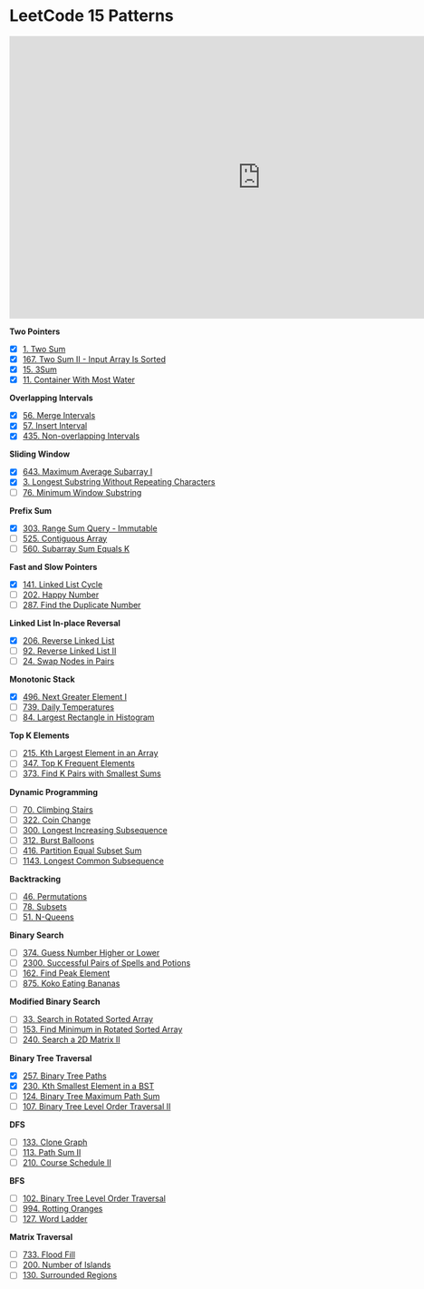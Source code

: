 # LeetCode 15 Patterns

<iframe width="885" height="498" src="https://www.youtube.com/embed/DjYZk8nrXVY" title="LeetCode was HARD until I Learned these 15 Patterns" frameborder="0" allow="accelerometer; autoplay; clipboard-write; encrypted-media; gyroscope; picture-in-picture; web-share" referrerpolicy="strict-origin-when-cross-origin" allowfullscreen></iframe>

**Two Pointers**

- [x] [1. Two Sum](./1-two-sum/README.md)
- [x] [167. Two Sum II - Input Array Is Sorted](./167-two-sum-ii-input-array-is-sorted/README.md)
- [x] [15. 3Sum](./15-3sum/README.md)
- [x] [11. Container With Most Water](./11-container-with-most-water/README.md)

**Overlapping Intervals**

- [x] [56. Merge Intervals](./56-merge-intervals/README.md)
- [x] [57. Insert Interval](./57-insert-interval/README.md)
- [x] [435. Non-overlapping Intervals](./435-non-overlapping-intervals/README.md)

**Sliding Window**

- [x] [643. Maximum Average Subarray I](./643-maximum-average-subarray-i/README.md)
- [x] [3. Longest Substring Without Repeating Characters](./3-longest-substring-without-repeating-characters/README.md)
- [ ] [76. Minimum Window Substring](./76-minimum-window-substring/README.md)

**Prefix Sum**

- [x] [303. Range Sum Query - Immutable](./303-range-sum-query-immutable/README.md)
- [ ] [525. Contiguous Array](./525-contiguous-array/README.md)
- [ ] [560. Subarray Sum Equals K](./560-subarray-sum-equals-k/README.md)

**Fast and Slow Pointers**

- [x] [141. Linked List Cycle](./141-linked-list-cycle/README.md)
- [ ] [202. Happy Number](./202-happy-number/README.md)
- [ ] [287. Find the Duplicate Number](./287-find-the-duplicate-number/README.md)

**Linked List In-place Reversal**

- [x] [206. Reverse Linked List](./206-reverse-linked-list/README.md)
- [ ] [92. Reverse Linked List II](./92-reverse-linked-list-ii/README.md)
- [ ] [24. Swap Nodes in Pairs](./24-swap-nodes-in-pairs/README.md)

**Monotonic Stack**

- [x] [496. Next Greater Element I](./496-next-greater-element-i/README.md)
- [ ] [739. Daily Temperatures](./739-daily-temperatures/README.md)
- [ ] [84. Largest Rectangle in Histogram](./84-largest-rectangle-in-histogram/README.md)

**Top K Elements**

- [ ] [215. Kth Largest Element in an Array](./215-kth-largest-element-in-an-array/README.md)
- [ ] [347. Top K Frequent Elements](./347-top-k-frequent-elements/README.md)
- [ ] [373. Find K Pairs with Smallest Sums](./373-find-k-pairs-with-smallest-sums/README.md)

**Dynamic Programming**

- [ ] [70. Climbing Stairs](./70-climbing-stairs/README.md)
- [ ] [322. Coin Change](./322-coin-change/README.md)
- [ ] [300. Longest Increasing Subsequence](./300-longest-increasing-subsequence/README.md)
- [ ] [312. Burst Balloons](./312-burst-balloons/README.md)
- [ ] [416. Partition Equal Subset Sum](./416-partition-equal-subset-sum/README.md)
- [ ] [1143. Longest Common Subsequence](./1143-longest-common-subsequence/README.md)

**Backtracking**

- [ ] [46. Permutations](./46-permutations/README.md)
- [ ] [78. Subsets](./78-subsets/README.md)
- [ ] [51. N-Queens](./51-n-queens/README.md)

**Binary Search**

- [ ] [374. Guess Number Higher or Lower](./374-guess-number-higher-or-lower/README.md)
- [ ] [2300. Successful Pairs of Spells and Potions](./2300-successful-pairs-of-spells-and-potions/README.md)
- [ ] [162. Find Peak Element](./162-find-peak-element/README.md)
- [ ] [875. Koko Eating Bananas](./875-koko-eating-bananas/README.md)

**Modified Binary Search**

- [ ] [33. Search in Rotated Sorted Array](./33-search-in-rotated-sorted-array/README.md)
- [ ] [153. Find Minimum in Rotated Sorted Array](./153-find-minimum-in-rotated-sorted-array/README.md)
- [ ] [240. Search a 2D Matrix II](./240-search-a-2d-matrix-ii/README.md)

**Binary Tree Traversal**

- [x] [257. Binary Tree Paths](./257-binary-tree-paths/README.md)
- [x] [230. Kth Smallest Element in a BST](./230-kth-smallest-element-in-a-bst/README.md)
- [ ] [124. Binary Tree Maximum Path Sum](./124-binary-tree-maximum-path-sum/README.md)
- [ ] [107. Binary Tree Level Order Traversal II](./107-binary-tree-level-order-traversal-ii/README.md)

**DFS**

- [ ] [133. Clone Graph](./133-clone-graph/README.md)
- [ ] [113. Path Sum II](./113-path-sum-ii/README.md)
- [ ] [210. Course Schedule II](./210-course-schedule-ii/README.md)

**BFS**

- [ ] [102. Binary Tree Level Order Traversal](./102-binary-tree-level-order-traversal/README.md)
- [ ] [994. Rotting Oranges](./994-rotting-oranges/README.md)
- [ ] [127. Word Ladder](./127-word-ladder/README.md)

**Matrix Traversal**

- [ ] [733. Flood Fill](./733-flood-fill/README.md)
- [ ] [200. Number of Islands](./200-number-of-islands/README.md)
- [ ] [130. Surrounded Regions](./130-surrounded-regions/README.md)